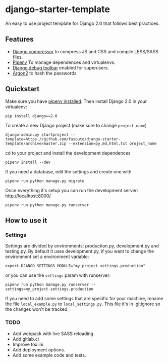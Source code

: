 # django-starter-template #

An easy to use project template for Django 2.0 that follows best practices.

## Features ##

- [Django compressor](http://django-compressor.readthedocs.org/en/latest/) to compress JS and CSS and compile LESS/SASS files.
- [Pipenv](https://docs.pipenv.org) To manage dependences and virtualenvs.
- [Django debug toolbar](http://django-debug-toolbar.readthedocs.org/) enabled for superusers.
- [Argon2](https://docs.djangoproject.com/en/2.0/topics/auth/passwords/#using-argon2-with-django) to hash the passwords

## Quickstart ##

Make sure you have [pipenv installed](https://docs.pipenv.org/install.html). Then install Django 2.0 in your virtualenv:

    pip install django==2.0

To create a new Django project (make sure to change `project_name`)

    django-admin.py startproject --template=https://github.com/fasouto/django-starter-template/archive/master.zip --extension=py,md,html,txt project_name

cd to your project and install the development dependences

    pipenv install --dev

If you need a database, edit the settings and create one with
   
    pipenv run python manage.py migrate

Once everything it's setup you can run the development server: [http://localhost:8000/](http://localhost:8000/)

    pipenv run python manage.py runserver

## How to use it ##

### Settings ###

Settings are divided by environments: production.py, development.py and testing.py. By default it uses development.py, if you want to change the environment set a environment variable:

    export DJANGO_SETTINGS_MODULE="my_project.settings.production"

or you can use the `settings` param with runserver:

    pipenv run python manage.py runserver --settings=my_project.settings.production

If you need to add some settings that are specific for your machine, rename the file `local_example.py` to `local_settings.py`. This file it's in .gitignore so the changes won't be tracked.


### TODO ###
 - Add webpack with live SASS reloading.
 - Add gitlab.ci
 - Improve tox.ini
 - Add deployment options.
 - Add some example code and tests.
